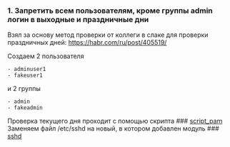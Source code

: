 ### 1. Запретить всем пользователям, кроме группы admin логин в выходные и праздничные дни

Взял за основу метод проверки от коллеги в слаке для проверки праздничных дней:
https://habr.com/ru/post/405519/

Создаем 2 пользователя
```
- adminuser1
- fakeuser1
``` 
и 2 группы
```
- admin
- fakeadmin
```
Проверка текущего дня проходит с помощью скрипта ### [script_pam](https://github.com/isblokhin/otus-linux/blob/master/homework/11/script_pam.sh)
Заменяем файл /etc/sshd на новый, в котором добавлен модуль ### [sshd](https://github.com/isblokhin/otus-linux/blob/master/homework/11/sshd)


